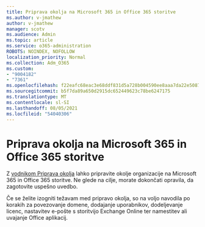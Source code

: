 ```yaml
---
title: Priprava okolja na Microsoft 365 in Office 365 storitve
ms.author: v-jmathew
author: v-jmathew
manager: scotv
ms.audience: Admin
ms.topic: article
ms.service: o365-administration
ROBOTS: NOINDEX, NOFOLLOW
localization_priority: Normal
ms.collection: Adm_O365
ms.custom:
- "9004182"
- "7361"
ms.openlocfilehash: f22eafc68eac3e68ddf831d5a728b004590ee8aaa7da22e508716ceb257250b1
ms.sourcegitcommit: b5f7da89a650d2915dc652449623c78be6247175
ms.translationtype: MT
ms.contentlocale: sl-SI
ms.lasthandoff: 08/05/2021
ms.locfileid: "54040306"
---
```

# <a name="prepare-your-environment-for-microsoft-365-and-office-365-services"></a>Priprava okolja na Microsoft 365 in Office 365 storitve

Z [vodnikom Priprava okolja](https://go.microsoft.com/fwlink/?linkid=2005213) lahko pripravite okolje organizacije na Microsoft 365 in Office 365 storitve. Ne glede na cilje, morate dokončati opravila, da zagotovite uspešno uvedbo.

Če se želite izogniti težavam med pripravo okolja, so na voljo navodila po korakih za povezovanje domene, dodajanje uporabnikov, dodeljevanje licenc, nastavitev e-pošte s storitvijo Exchange Online ter namestitev ali uvajanje Office aplikacij.
